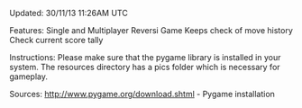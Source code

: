 Updated: 30/11/13 11:26AM UTC

Features: Single and Multiplayer Reversi Game
Keeps check of move history
Check current score tally

Instructions: Please make sure that the pygame library is installed in your system.
The resources directory has a pics folder which is necessary for gameplay.

Sources:
http://www.pygame.org/download.shtml - Pygame installation
